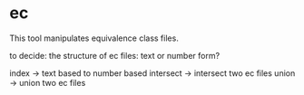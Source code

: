 # ec

This tool manipulates equivalence class files.

to decide: the structure of ec files: text or number form?

index -> text based to number based
intersect -> intersect two ec files
union -> union two ec files
